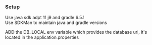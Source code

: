### Setup

Use java sdk adpt 11 j9 and gradle 6.5.1  
Use SDKMan to maintain java and gradle versions 

ADD the DB_LOCAL env variable which provides the database url, it's located in the application.properties